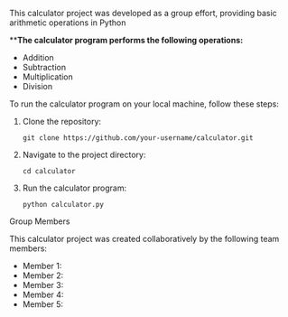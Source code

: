 This calculator project was developed as a group effort, providing basic arithmetic operations in Python

****The calculator program performs the following operations:**
- Addition
- Subtraction
- Multiplication
- Division

To run the calculator program on your local machine, follow these steps:

1. Clone the repository:
   ```
   git clone https://github.com/your-username/calculator.git
   ```

2. Navigate to the project directory:
   ```
   cd calculator
   ```

3. Run the calculator program:
   ```
   python calculator.py
   ```

 Group Members

This calculator project was created collaboratively by the following team members:

- Member 1: 
- Member 2: 
- Member 3: 
- Member 4:
- Member 5:
